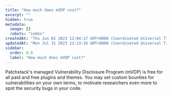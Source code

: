 ```yaml
---
title: "How much does mVDP cost?"
excerpt: ""
hidden: true
metadata: 
  image: []
  robots: "index"
createdAt: "Thu Jun 01 2023 12:04:17 GMT+0000 (Coordinated Universal Time)"
updatedAt: "Mon Jul 31 2023 12:13:26 GMT+0000 (Coordinated Universal Time)"
sidebar:
  order: 9.0
  label: "How much does mVDP cost?"
---
```


Patchstack's managed Vulnerability Disclosure Program (mVDP) is free for all paid and free plugins and themes.
You may set custom bounties for vulnerabilities on your own terms, to motivate researchers even more to spot the security bugs in your code.
